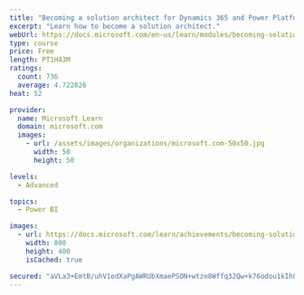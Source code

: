 ```yaml
---
title: "Becoming a solution architect for Dynamics 365 and Power Platform"
excerpt: "Learn how to become a solution architect."
webUrl: https://docs.microsoft.com/en-us/learn/modules/becoming-solution-architect/
type: course
price: Free
length: PT1H43M
ratings:
  count: 736
  average: 4.722826
heat: 52

provider:
  name: Microsoft Learn
  domain: microsoft.com
  images:
    - url: /assets/images/organizations/microsoft.com-50x50.jpg
      width: 50
      height: 50

levels:
  - Advanced

topics:
  - Power BI

images:
  - url: https://docs.microsoft.com/learn/achievements/becoming-solution-architect-social.png
    width: 800
    height: 400
    isCached: true

secured: "aVLa3+EmtB/uhV1odXaPgAWRUbXmaePSON+wtze8Wffq32Qw+k76odou1kIh8ElxY0g3qA3jmd26rXy7cYV3IR+NDFk30Yog5CK2qCTnkbs5TRa8WjpUZnO9N/sa3BFNBwxTb20K8IQ4MuT5LwZ2lgkv/oZXW+OO7AkCLDSkwGCPekkIfem/kp+8FyfO2R54rnpH8JY3fI5/4XUeDEKx1BraAmZpK5wsYpJl+1viVLOIxqYBkQeDWqiZ9atSSWMXkCY79fcD8S7NYXD3pM1HjusXNRaoTgEgO0byxk2j1ofjsoTnL9nNxsbbS0rGfZwZ7nvNitnu/F7JgslyqohE0og4YdSNNANONlyr37mYc1Vl0fh18b89ydqlhSpsF5kKGEhvswRGQKHRYE1sNz9/Lzpop8wMbH+1n98P6EbexrY=;5XUwG1yLoXhYc4+L+cqqXA=="
---
```


